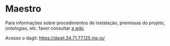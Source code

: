 # Maestro

Para informações sobre procedimentos de instalação, premissas do projeto, ontologias, etc. favor consultar [a wiki](https://rj-smtr.github.io/maestro-docs/maestro-install/).

Acesso o dagit: https://dagit.34.71.77.125.nip.io/
